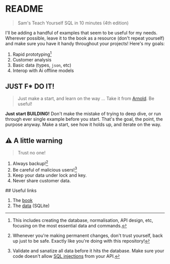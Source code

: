 # README

> Sam's Teach Yourself SQL in 10 minutes (4th edition)

I'll be adding a handful of examples that seem to be useful for my needs. Wherever
possible, leave it to the book as a resource (don't repeat yourself) and make sure you have it handy throughout your projects! Here's my goals:

1. Rapid prototyping[^1]
2. Customer analysis
3. Basic data (types, `json`, etc)
4. Interop with Ai offline models


## JUST F* DO IT!

> Just make a start, and learn on the way ...
> Take it from [Arnold](https://beusefulbook.com/). Be useful!

**Just start BUILDING!** Don't make the mistake of trying to deep dive, or run through ever single example before you start. That's the goal, the point, the purpose anyway. Make a start, see how it holds up, and iterate on the way.


## ⚠️ A little warning

> Trust no one!

1. Always backup![^2]
2. Be careful of malicious users![^3]
3. Keep your data under lock and key.
4. Never share customer data.


## Useful links

1. The [book](https://forta.com/books/0672336073/)
2. The [data](https://forta.com/wp-content/uploads/books/0672336073/TeachYourselfSQL_SQLite.zip) (SQLite)


[^1]: This includes creating the database, normalisation, API design, etc, focusing on the most essential data and commands.

[^2]: Whenever you're making permanent changes, don't trust yourself, back up just to be safe. Exactly like you're doing with this repository!

[^3]: Validate and sanatize all data before it hits the database. Make sure your code doesn't allow [SQL injections](https://realpython.com/prevent-python-sql-injection/) from your API.